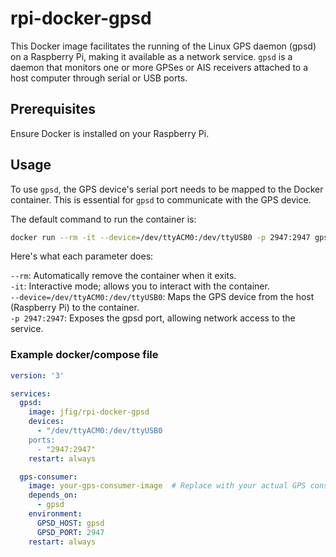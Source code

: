 # rpi-docker-gpsd

This Docker image facilitates the running of the Linux GPS daemon (gpsd) on a 
Raspberry Pi, making it available as a network service. `gpsd` is a daemon 
that monitors one or more GPSes or AIS receivers attached to a host computer 
through serial or USB ports.


## Prerequisites

Ensure Docker is installed on your Raspberry Pi.


## Usage

To use `gpsd`, the GPS device's serial port needs to be mapped to the Docker 
container. This is essential for `gpsd` to communicate with the GPS device. 

The default command to run the container is:

```bash 
docker run --rm -it --device=/dev/ttyACM0:/dev/ttyUSB0 -p 2947:2947 gpsd
```
Here's what each parameter does:

```--rm```: Automatically remove the container when it exits. <br />
```-it```: Interactive mode; allows you to interact with the container.<br />
```--device=/dev/ttyACM0:/dev/ttyUSB0```: Maps the GPS device from the host 
    (Raspberry Pi) to the container.<br />
```-p 2947:2947```: Exposes the gpsd port, allowing network access to the service.

### Example docker/compose file

```yaml
version: '3'

services:
  gpsd:
    image: jfig/rpi-docker-gpsd
    devices:
      - "/dev/ttyACM0:/dev/ttyUSB0
    ports:
      - "2947:2947"
    restart: always

  gps-consumer:
    image: your-gps-consumer-image  # Replace with your actual GPS consumer Docker image
    depends_on:
      - gpsd
    environment:
      GPSD_HOST: gpsd
      GPSD_PORT: 2947
    restart: always
```